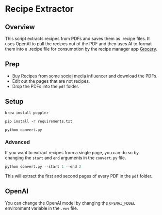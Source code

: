 # Recipe Extractor
## Overview

This script extracts recipes from PDFs and saves them as .recipe files. It uses OpenAI to pull the recipes out of the PDF and then uses AI to format them into a .recipe file for consumption by the recipe manager app [Grocery](https://apps.apple.com/us/app/grocery-smart-shopping-list/id1195676848).

## Prep
- Buy Recipes from some social media influencer and download the PDFs.
- Edit out the pages that are not recipes.
- Drop the PDFs into the `pdf` folder.

## Setup

`brew install poppler`

`pip install -r requirements.txt`

`python convert.py`

### Advanced

If you want to extract recipes from a single page, you can do so by changing the `start` and `end` arguments in the `convert.py` file.

```python
python convert.py --start 1 --end 2
```

This will extract the first and second pages of every PDF in the `pdf` folder.

## OpenAI

You can change the OpenAI model by changing the `OPENAI_MODEL` environment variable in the `.env` file.
